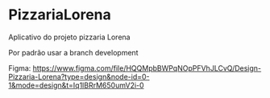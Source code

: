 # PizzariaLorena

Aplicativo do projeto pizzaria Lorena

Por padrão usar a branch development

Figma:
https://www.figma.com/file/HQQMpbBWPqNOpPFVhJLCvQ/Design-Pizzaria-Lorena?type=design&node-id=0-1&mode=design&t=Iq1lBRrM650umV2i-0
